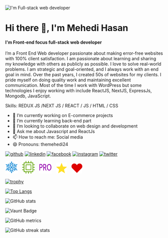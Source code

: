 ![I'm Full-stack web developer](https://mir-s3-cdn-cf.behance.net/6607b4b36d01123065243a9b8021e1b9/c6429c7a-0dd0-4334-b27a-7b6ce35b346e_rwc_0x42x1584x312x1584.jpg?h=ab0f0d4682150ed5e3f213ca6d52e264)

# Hi there 👋, I'm Mehedi Hasan
#### I'm Front-end focus full-stack web developer

I’m a Front End Web developer passionate about making error-free websites with 100% client satisfaction. I am passionate about learning and sharing my knowledge with others as publicly as possible. I love to solve real-world problems. I am strategic and goal-oriented, and I always work with an end goal in mind. Over the past years, I created 50s of websites for my clients. I pride myself on doing quality work and maintaining excellent communication. Most of the time I work with WordPress but some technologies I enjoy working with include ReactJS, NextJS, ExpressJs, Mongodb, JavaScript.

Skills: REDUX JS /NEXT JS / REACT / JS / HTML / CSS

- 🔭 I’m currently working on E-commerce projects 
- 🌱 I’m currently learning back-end part 
- 👯 I’m looking to collaborate on web design and development 
- 💬 Ask me about Javascript and ReactJs 
- 📫 How to reach me: Social media 
- 😄 Pronouns: themehedi24 


[<img src='https://cdn.jsdelivr.net/npm/simple-icons@3.0.1/icons/github.svg' alt='github' height='40'>](https://github.com/developermehedi99)  [<img src='https://cdn.jsdelivr.net/npm/simple-icons@3.0.1/icons/linkedin.svg' alt='linkedin' height='40'>](https://www.linkedin.com/in/themehedi24/)  [<img src='https://cdn.jsdelivr.net/npm/simple-icons@3.0.1/icons/facebook.svg' alt='facebook' height='40'>](https://www.facebook.com/themehedi24)  [<img src='https://cdn.jsdelivr.net/npm/simple-icons@3.0.1/icons/instagram.svg' alt='instagram' height='40'>](https://www.instagram.com/themehedi24/)  [<img src='https://cdn.jsdelivr.net/npm/simple-icons@3.0.1/icons/twitter.svg' alt='twitter' height='40'>](https://twitter.com/themehedi24)  

<a href='https://archiveprogram.github.com/'><img src='https://raw.githubusercontent.com/acervenky/animated-github-badges/master/assets/acbadge.gif' width='40' height='40'></a> <a href='https://docs.github.com/en/developers'><img src='https://raw.githubusercontent.com/acervenky/animated-github-badges/master/assets/devbadge.gif' width='40' height='40'></a> <a href='https://github.com/pricing'><img src='https://raw.githubusercontent.com/acervenky/animated-github-badges/master/assets/pro.gif' width='40' height='40'></a> <a href='https://stars.github.com/'><img src='https://raw.githubusercontent.com/acervenky/animated-github-badges/master/assets/starbadge.gif' width='35' height='35'></a> <a href='https://docs.github.com/en/github/supporting-the-open-source-community-with-github-sponsors'><img src='https://raw.githubusercontent.com/acervenky/animated-github-badges/master/assets/sponsorbadge.gif' width='35' height='35'></a> 

[![trophy](https://github-profile-trophy.vercel.app/?username=developermehedi99)](https://github.com/ryo-ma/github-profile-trophy)

[![Top Langs](https://github-readme-stats.vercel.app/api/top-langs/?username=developermehedi99)](https://github.com/anuraghazra/github-readme-stats)

![GitHub stats](https://github-readme-stats.vercel.app/api?username=developermehedi99&show_icons=true&count_private=true)  

![Vaunt Badge](https://api.vaunt.dev/v1/github/entities/developermehedi99/contributions?format=svg&private=true)  

![GitHub metrics](https://metrics.lecoq.io/developermehedi99)  

![GitHub streak stats](https://streak-stats.demolab.com/?user=developermehedi99)  


